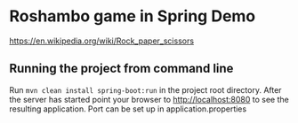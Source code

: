 Roshambo game in Spring Demo
======================

https://en.wikipedia.org/wiki/Rock_paper_scissors

## Running the project from command line

Run `mvn clean install spring-boot:run` in the project root directory. 
After the server has started point your browser to [http://localhost:8080](http://localhost:8080) to see the resulting application.
Port can be set up in application.properties


